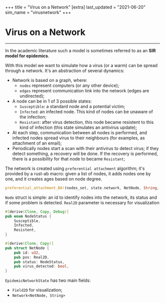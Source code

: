 +++
title = "Virus on a Network"
[extra]
last_updated = "2021-06-20"
sim_name = "virusnetwork"
+++

# Virus on a Network

---
In the academic literature such a model is sometimes referred to as an **SIR model for epidemics**.

With this model we want to simulate how a virus (or a warm) can be spread through a network. It's an abstraction of several dynamics:
- Network is based on a graph, where:
  - `nodes` represent computers (or any other device);
  - `edges` represent communication link into the network (edges are undirected);
- A node can be in 1 of 3 possible states:
  - `Susceptible`: a standard node and a potential victim;
  - `Infected`: an infected node. This kind of nodes can be unaware of the infection;
  - `Resistant`: after virus detection, this node became resistent to this kind of infection (this state simulates an antivirus update);
- At each step, communication between all nodes is performed, and infected nodes spread virus to their neighbours (for examples, as attachment of an email);
- Periodically nodes start a scan with their antivirus to detect virus; if they detect something, a recovery will be done. If the recovery is performed, there is a possibility for that node to became `Resistant`;

The network is created using `preferential attachment` algorithm; it's provided by a rust-ab macro: given a list of nodes, it adds nodes one by one, and it creates ages based on node degree.
```rs
preferential_attachment_BA!(nodes_set, state.network, NetNode, String, INIT_EDGE);
```


`Node` struct is simple: an id to identify nodes into the network, its status and if some problem is detected.
`Real2D` parameter is necessary for visualization

```rs
#[derive(Clone, Copy, Debug)]
pub enum NodeStatus {
    Susceptible,
    Infected,
    Resistent,
}

#[derive(Clone, Copy)]
pub struct NetNode {
    pub id: u32,
    pub pos: Real2D,
    pub status: NodeStatus,
    pub virus_detected: bool,
}
```

`EpidemicNetworkState` has two main fields:
- `Field2D` for visualization;
- `Network<NetNode, String>`
